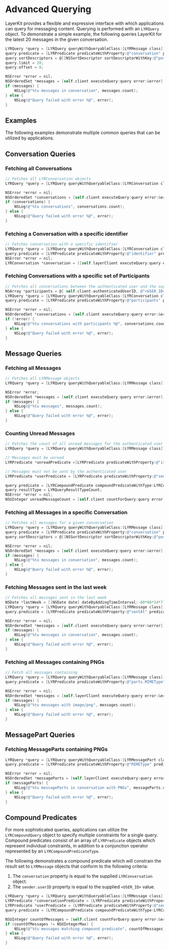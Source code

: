 # Advanced Querying
LayerKit provides a flexible and expressive interface with which applications can query for messaging content. Querying is performed with an `LYRQuery` object. To demonstrate a simple example, the following queries LayerKit for the latest 20 messages in the given conversation.

```objectivec
LYRQuery *query = [LYRQuery queryWithQueryableClass:[LYRMessage class]];
query.predicate = [LYRPredicate predicateWithProperty:@"conversation" predicateOperator:LYRPredicateOperatorIsEqualTo value:self.conversation];
query.sortDescriptors = @[[NSSortDescriptor sortDescriptorWithKey:@"position" ascending:YES]];
query.limit = 20;
query.offset = 0;

NSError *error = nil;
NSOrderedSet *messages = [self.client executeQuery:query error:&error];
if (messages) {
    NSLog(@"%tu messages in conversation", messages.count);
} else {
    NSLog(@"Query failed with error %@", error);
}
```

## Examples

The following examples demonstrate multiple common queries that can be utilized by applications.

## Conversation Queries

### Fetching all Conversations

```objectivec
// Fetches all LYRConversation objects
LYRQuery *query = [LYRQuery queryWithQueryableClass:[LYRConversation class]];

NSError *error = nil;
NSOrderedSet *conversations = [self.client executeQuery:query error:&error];
if (conversations) {
    NSLog(@"%tu conversations", conversations.count);
} else {
    NSLog(@"Query failed with error %@", error);
}
```

### Fetching a Conversation with a specific identifier

```objectivec
// Fetches conversation with a specific identifier
LYRQuery *query = [LYRQuery queryWithQueryableClass:[LYRConversation class]];
query.predicate = [LYRPredicate predicateWithProperty:@"identifier" predicateOperator:LYRPredicateOperatorIsEqualTo value:identifier];
NSError *error = nil;
LYRConversation *conversation = [[self.layerClient executeQuery:query error:&error] firstObject];
```

### Fetching Conversations with a specific set of Participants

```objectivec
// Fetches all conversations between the authenticated user and the supplied user
NSArray *participants = @[ self.client.authenticatedUserID, @"<USER_ID>" ];
LYRQuery *query = [LYRQuery queryWithQueryableClass:[LYRConversation class]];
query.predicate = [LYRPredicate predicateWithProperty:@"participants" predicateOperator:LYRPredicateOperatorIsEqualTo value:participants];

NSError *error = nil;
NSOrderedSet *conversations = [self.client executeQuery:query error:&error];
if (!error) {
    NSLog(@"%tu conversations with participants %@", conversations.count, participants);
} else {
    NSLog(@"Query failed with error %@", error);
}
```

## Message Queries

### Fetching all Messages

```objectivec
// Fetches all LYRMessage objects
LYRQuery *query = [LYRQuery queryWithQueryableClass:[LYRMessage class]];

NSError *error;
NSOrderedSet *messages = [self.client executeQuery:query error:&error];
if (messages) {
    NSLog(@"%tu messages", messages.count);
} else {
    NSLog(@"Query failed with error %@", error);
}
```

### Counting Unread Messages

```objectivec
// Fetches the count of all unread messages for the authenticated user
LYRQuery *query = [LYRQuery queryWithQueryableClass:[LYRMessage class]];

// Messages must be unread
LYRPredicate *unreadPredicate =[LYRPredicate predicateWithProperty:@"isUnread" predicateOperator:LYRPredicateOperatorIsEqualTo value:@(YES)];

// Messages must not be sent by the authenticated user
LYRPredicate *userPredicate = [LYRPredicate predicateWithProperty:@"sender.userID" predicateOperator:LYRPredicateOperatorIsNotEqualTo value:self.client.authenticatedUserID];

query.predicate = [LYRCompoundPredicate compoundPredicateWithType:LYRCompoundPredicateTypeAnd subpredicates:@[unreadPredicate, userPredicate]];
query.resultType = LYRQueryResultTypeCount;
NSError *error = nil;
NSUInteger unreadMessageCount = [self.client countForQuery:query error:&error];
```

### Fetching all Messages in a specific Conversation

```objectivec
// Fetches all messages for a given conversation
LYRQuery *query = [LYRQuery queryWithQueryableClass:[LYRMessage class]];
query.predicate = [LYRPredicate predicateWithProperty:@"conversation" predicateOperator:LYRPredicateOperatorIsEqualTo value:self.conversation];
query.sortDescriptors = @[[NSSortDescriptor sortDescriptorWithKey:@"position" ascending:YES]];

NSError *error = nil;
NSOrderedSet *messages = [self.client executeQuery:query error:&error];
if (messages) {
    NSLog(@"%tu messages in conversation", messages.count);
} else {
    NSLog(@"Query failed with error %@", error);
}
```

### Fetching Messages sent in the last week

```objectivec
// Fetches all messages sent in the last week
NSDate *lastWeek = [[NSDate date] dateByAddingTimeInterval:-60*60*24*7]; // One Week Ago
LYRQuery *query = [LYRQuery queryWithQueryableClass:[LYRMessage class]];
query.predicate = [LYRPredicate predicateWithProperty:@"sentAt" predicateOperator:LYRPredicateOperatorIsGreaterThan value:lastWeek];

NSError *error = nil;
NSOrderedSet *messages = [self.client executeQuery:query error:&error];
if (messages) {
    NSLog(@"%tu messages in conversation", messages.count);
} else {
    NSLog(@"Query failed with error %@", error);
}
```

### Fetching all Messages containing PNGs
```objectivec
// Fetch all messages containing 
LYRQuery *query = [LYRQuery queryWithQueryableClass:[LYRMessage class]];
query.predicate = [LYRPredicate predicateWithProperty:@"parts.MIMEType" predicateOperator:LYRPredicateOperatorIsEqualTo value:@"image/png"];

NSError *error = nil;
NSOrderedSet *messages = [self.layerClient executeQuery:query error:&error];
if (messages) {
    NSLog(@"%tu messages with image/png", messages.count);
} else {
    NSLog(@"Query failed with error %@", error);
}
```

## MessagePart Queries

### Fetching MessageParts containing PNGs

```objectivec
LYRQuery *query = [LYRQuery queryWithQueryableClass:[LYRMessagePart class]];
query.predicate = [LYRPredicate predicateWithProperty:@"MIMEType" predicateOperator:LYRPredicateOperatorIsEqualTo value:@"image/png"];

NSError *error = nil;
NSOrderedSet *messageParts = [self.layerClient executeQuery:query error:&error];
if (messageParts) {
    NSLog(@"%tu messageParts in conversation with PNGs", messageParts.count);
} else {
    NSLog(@"Query failed with error %@", error);
}
```

## Compound Predicates

For more sophisticated queries, applications can utilize the `LYRCompoundQuery` object to specify multiple constraints for a single query. Compound predicates consist of an array of `LYRPredicate` objects which represent individual constraints, in addition to a conjunction operator represented by an `LYRCompoundPredicateType`.

The following demonstrates a compound predicate which will constrain the result set to `LYRMessage` objects that conform to the following criteria:

1. The `conversation` property is equal to the supplied `LYRConversation` object.
2. The `sender.userID` property is equal to the supplied `<USER_ID>` value.

```objectivec
LYRQuery *query = [LYRQuery queryWithQueryableClass:[LYRMessage class]];
LYRPredicate *conversationPredicate = [LYRPredicate predicateWithProperty:@"conversation" predicateOperator:LYRPredicateOperatorIsEqualTo value:self.conversation];
LYRPredicate *userPredicate = [LYRPredicate predicateWithProperty:@"sender.userID" predicateOperator:LYRPredicateOperatorIsEqualTo value:@"<USER_ID>"];
query.predicate = [LYRCompoundPredicate compoundPredicateWithType:LYRCompoundPredicateTypeAnd subpredicates:@[userPredicate, conversationPredicate]];

NSUInteger countOfMessages = [self.client countForQuery:query error:&error];
if (countOfMessages != NSUIntegerMax) {
    NSLog(@"%tu messages matching compound predicate", countOfMessages);
} else {
    NSLog(@"Query failed with error %@", error);
}
```
